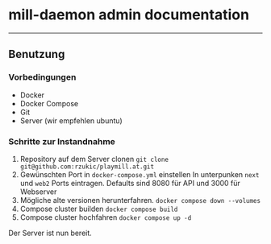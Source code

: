 # mill-daemon admin documentation
---
## Benutzung
### Vorbedingungen
* Docker
* Docker Compose
* Git
* Server (wir empfehlen ubuntu)
### Schritte zur Instandnahme
1. Repository auf dem Server clonen
`git clone git@github.com:rzukic/playmill.at.git`
2. Gewünschten Port in `docker-compose.yml` einstellen
In unterpunken `next` und `web2` Ports eintragen. Defaults sind 8080 für API und 3000 für Webserver
3. Mögliche alte versionen herunterfahren.
`docker compose down --volumes`
4. Compose cluster builden
`docker compose build`
5. Compose cluster hochfahren
`docker compose up -d`

Der Server ist nun bereit.
